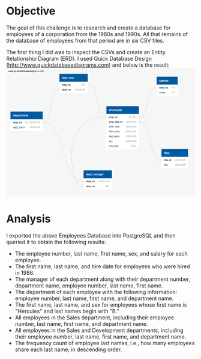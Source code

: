 # Objective
The goal of this challenge is to research and create a database for employees of a corporation from the 1980s and 1990s. All that remains of the database of employees from that period are in six CSV files.

The first thing I did was to inspect the CSVs and create an Entity Relationship Diagram (ERD). I used Quick Database Design (http://www.quickdatabasediagrams.com) and below is the result:
![ERD](https://github.com/bay0624/sql-challenge/blob/main/EmployeeSQL/EmpolyeesDB_Schema.png)

# Analysis
I exported the above Employees Database into PostgreSQL and then queried it to obtain the following results:

- The employee number, last name, first name, sex, and salary for each employee.
- The first name, last name, and hire date for employees who were hired in 1986.
- The manager of each department along with their department number, department name, employee number, last name, first name.
- The department of each employee with the following information: employee number, last name, first name, and department name.
- The first name, last name, and sex for employees whose first name is "Hercules" and last names begin with "B."
- All employees in the Sales department, including their employee number, last name, first name, and department name.
- All employees in the Sales and Development departments, including their employee number, last name, first name, and department name.
- The frequency count of employee last names, i.e., how many employees share each last name; in descending order.
